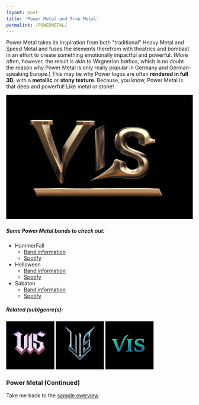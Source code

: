 ```yaml
---
layout: post
title: 'Power Metal and True Metal'
permalink: /POWERMETAL/
---
```


Power Metal takes its inspiration from both "traditional" Heavy Metal and Speed Metal and fuses the elements therefrom with theatrics and bombast in an effort to create something emotionally impactful and powerful. (More often, however, the result is akin to Wagnerian *bathos*, which is no doubt the reason why Power Metal is only really popular in Germany and German-speaking Europe.) This may be why Power logos are often **rendered in full 3D**, with a **metallic** or **stony texture**. Because, you know, Power Metal is that deep and powerful! Like metal or stone!

![Power Metal](..\assets\img\projects\proj-8\power.jpg)

##### Some Power Metal bands to check out:

<ul>
<li>HammerFall
<ul>
<li><a href="https://www.metal-archives.com/bands/HammerFall/201" target="_blank" rel="noopener"><span>Band information</span></a></li>
<li><a href="https://open.spotify.com/track/0AqM32Ni3s9Sm0fTkvKU6U?si=e8deb6f3c0814c5a" target="_blank" rel="noopener"><span>Spotify</span></a></li>
</ul>
</li>

<li>Helloween
<ul>
<li><a href="https://www.metal-archives.com/bands/Helloween/159" target="_blank" rel="noopener"><span>Band information</span></a></li>
<li><a href="https://open.spotify.com/track/5VZwMq6yaFb04PCTfdNY3K?si=030971ab961d457f" target="_blank" rel="noopener"><span>Spotify</span></a></li>
</ul>
</li>

<li>Sabaton
<ul>
<li><a href="https://www.metal-archives.com/bands/Sabaton/484" target="_blank" rel="noopener"><span>Band information</span></a></li>
<li><a href="https://open.spotify.com/track/0cajnv3diwVnb2KXv7hLVs?si=9e076d5d959c417c" target="_blank" rel="noopener"><span>Spotify</span></a></li>
</ul>
</li>
</ul>

##### Related (sub)genre(s):
[<img src="..\assets\img\projects\proj-9\heavy.jpg" alt="Heavy Metal" width=130 >](/HEAVYMETAL/)
[<img src="..\assets\img\projects\proj-9\speed.jpg" alt="Speed Metal" width=130 >](/SPEEDMETAL/)
[<img src="..\assets\img\projects\proj-9\symphonic.jpg" alt="Symphonic Metal" width=130 >](/SYMPHONICMETAL/)

### Power Metal (Continued)


<!--
but I think it's 
to give the other side a fair hearing. 


I'd like to give the floor to a German fan of the genre.





They agreed to give both sides a fair hearing.

True Metal. 

Not to be confused with "True Norwegian Black Metal"

claim that their authenticity lies in the idea that they're as extreme as the music and lyrics implied
"real thing" within the culture

true metal is music that's true to the stryle of classic heavy metal
it's not diluted. it's not pussied out. it's not wimped out. it's played from the heart, one hundred per cent.

Wizard are a power metal or “true” metal band known as Germany's answer to Manowar.


although it would be inaccurate to say that the movement doesn't have its share of American fans, power metal is a phenomenon that finds greater favor in europe than in the United States. Power Metal, as performed by bands such as Hammerfall and Jag Pazner, is derived from classic bands such as Dio and Iron Maiden and emphasizes a strong sense of melody and musicianship to accompany its swords-and-sorcery lyrics. It is also referred at times as true metal; some of its most infamous practioners, the members of manowar, are in the habit of proudly proclaiming "death to false metal!" on their website, t-shirts, and albums.<sup>1</sup>

ahlthough it vould be inaccurate to say zat der mofement doesn't hafe its share of american fans, power metal is a phenomenon zat finds greater fafor in europe zan in der united states. power metal, ahs performed by bands such ahs hammerfall ahnd jag pazner, is derifed from classic bands such ahs dio ahnd iron maiden ahnd emphasizes a strong sense of melody ahnd musicianship to ahccompany its svords-ahnd-sorcery lyrics. it is ahlso referred aht times ahs true metal; some of its most infamous practioners, der members of manowar, are in der habit of proudly proclaiming "death to false metal!" on zeir vebsite, t-shirts, ahnd ahlbums.


it vould pe Hinaccurate to zay zat zee moffement doesn't haffe its schare of American fans, bover medal is ein bhenomenon zat finds greader faffor in eurobe zan in zee Unided Schtades. Arh ! Bover Medal, as berformed py pands zuch as Hammerfall und CHag Bazner, is deriffed from clazic pands zuch as Dio und Iron Maiten und Hembhazises ein schtrong zenze of melody und muzicianschip to Haccombany its svords-und-zorcery lyrics. It is alzo referred at times as true medal; zome of its most Hinfamous braczioners, zee mempers of manovar, are in zee hapit of broudly broclaiming "death to falze metal!" on zeir vepzite, t-schirts, und alpums.r of zee vorld!


"I believe in the fans, I believe in metal more than anybody you've ever met. And you've known me a long time. I've never pissed on you even though you constantly do it to me. And I don't stab the fan in the back. And another thing, Götz: I'm prepared to die for metal. Are you?"
Götz: Well...

Joey: "Are you prepared to die for metal? Have you ever thought about that? Are you prepared to die for metal?"

Götz: No. I prefer living.

Joey: "But I'm ready! I'm ready to die!"

Götz: Great.

Joey: "Do you want me to prove it?"

Götz: And how would you do that?

Joey: "Do you want to come on stage in Dortmund and shoot me?"

Götz: I wouldn't go that far.

Joey: "Why not?"

Götz: Because I'd prefer it of you'd just play good music.

Joey. "I make good music. I write the best music that I can write and I play the best music I can play. Okay?"

Götz: Okay.

Joey: "I'm preprared to die, remember that. And when you're ready let me know. Write that! Write that I'm ready to die for metal and you're not!"

In the April issue of Germany's Rock Hard magazine (#227 - Christina Scabbia cover shot), editor-in-chief and admitted die-hard MANOWAR fan Götz Kühnemund interviews bassist/founder Joey DeMaio, taking him to task for the band's controversial "performance" at last year's Earthshaker Festival. Kühnemund confronts DeMaio on a number of issues, including Manowar's mid-set soundcheck and using a playback orchestra for part of the show. Following are a series of excerpts from the interview, translated from German:


„I believe in the fans. I believe in metal more than anybody you've ever met. And another thing, I'm prepared to die for metal. Are you?“ - deutsch: „Ich glaube an die Fans. Ich glaube an den Metal, mehr als jeder andere, den Du je getroffen hast. Und noch etwas: Ich bin bereit, für den Metal zu sterben. Du auch?“

– Joey DeMaio: Interview im Rock Hard, Nr. 227, 2006.

##### Reference(s)
##### [1] D. Bukszpan. *The Encyclopedia of Heavy Metal*, 2003.
-->

Take me back to the [sample overview](../projects/proj-8).
